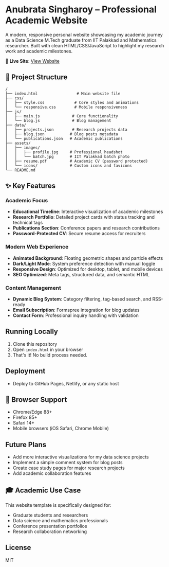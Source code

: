 # Anubrata Singharoy – Professional Academic Website

A modern, responsive personal website showcasing my academic journey as a Data Science M.Tech graduate from IIT Palakkad and Mathematics researcher. Built with clean HTML/CSS/JavaScript to highlight my research work and academic milestones.

🔗 **Live Site**: [View Website](https://rsa-24.github.io)
## 📁 Project Structure

```
/
├── index.html                 # Main website file
├── css/
│   ├── style.css             # Core styles and animations
│   └── responsive.css        # Mobile responsiveness
├── js/
│   ├── main.js              # Core functionality
│   └── blog.js              # Blog management
├── data/
│   ├── projects.json        # Research projects data
│   ├── blog.json           # Blog posts metadata
│   └── publications.json   # Academic publications
├── assets/
│   ├── images/
│   │   ├── profile.jpg     # Professional headshot
│   │   └── batch.jpg       # IIT Palakkad batch photo
│   ├── resume.pdf          # Academic CV (password protected)
│   └── icons/              # Custom icons and favicons
└── README.md
```


## ✨ Key Features

### Academic Focus
- **Educational Timeline**: Interactive visualization of academic milestones
- **Research Portfolio**: Detailed project cards with status tracking and technical tags
- **Publications Section**: Conference papers and research contributions
- **Password-Protected CV**: Secure resume access for recruiters

### Modern Web Experience
- **Animated Background**: Floating geometric shapes and particle effects
- **Dark/Light Mode**: System preference detection with manual toggle
- **Responsive Design**: Optimized for desktop, tablet, and mobile devices
- **SEO Optimized**: Meta tags, structured data, and semantic HTML

### Content Management
- **Dynamic Blog System**: Category filtering, tag-based search, and RSS-ready
- **Email Subscription**: Formspree integration for blog updates
- **Contact Form**: Professional inquiry handling with validation

## Running Locally

1. Clone this repository
2. Open `index.html` in your browser
3. That's it! No build process needed.

## Deployment

- Deploy to GitHub Pages, Netlify, or any static host

## 📱 Browser Support

- Chrome/Edge 88+
- Firefox 85+
- Safari 14+
- Mobile browsers (iOS Safari, Chrome Mobile)

## Future Plans

- Add more interactive visualizations for my data science projects
- Implement a simple comment system for blog posts
- Create case study pages for major research projects
- Add academic collaboration features


## 🎓 Academic Use Case

This website template is specifically designed for:
- Graduate students and researchers
- Data science and mathematics professionals
- Conference presentation portfolios
- Research collaboration networking
## License

MIT


















